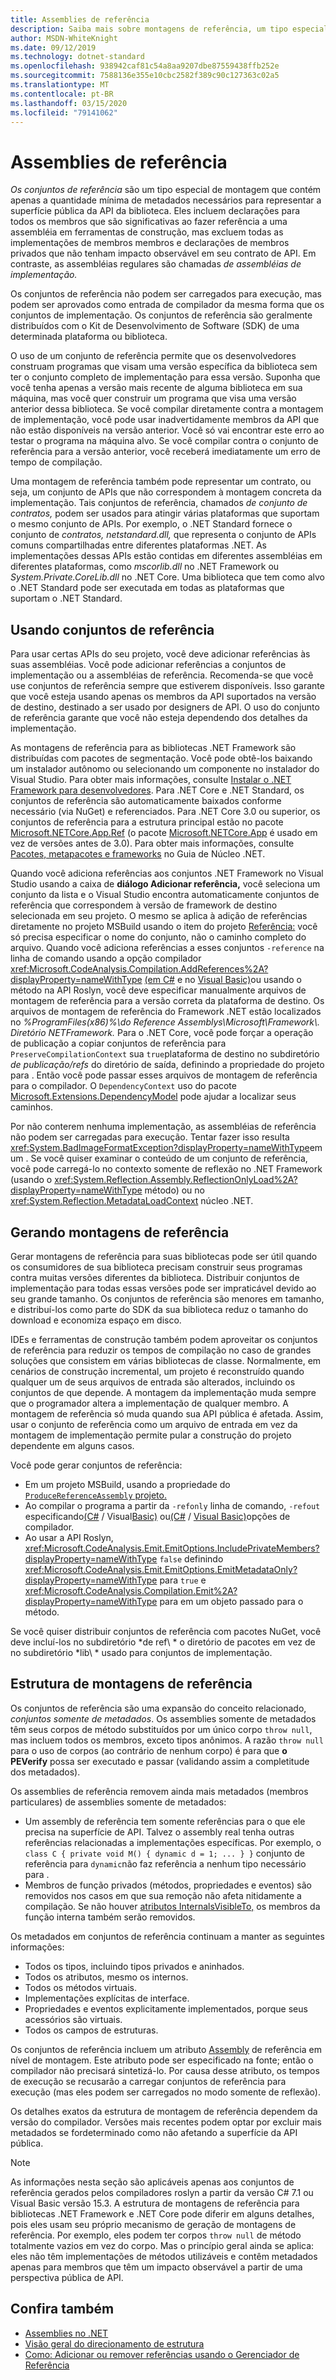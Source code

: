 ```yaml
---
title: Assemblies de referência
description: Saiba mais sobre montagens de referência, um tipo especial de montagens em .NET que contêm apenas a superfície pública da API da biblioteca
author: MSDN-WhiteKnight
ms.date: 09/12/2019
ms.technology: dotnet-standard
ms.openlocfilehash: 938942caf81c54a8aa9207dbe87559438ffb252e
ms.sourcegitcommit: 7588136e355e10cbc2582f389c90c127363c02a5
ms.translationtype: MT
ms.contentlocale: pt-BR
ms.lasthandoff: 03/15/2020
ms.locfileid: "79141062"
---
```

# <a name="reference-assemblies"></a>Assemblies de referência

*Os conjuntos de referência* são um tipo especial de montagem que contém apenas a quantidade mínima de metadados necessários para representar a superfície pública da API da biblioteca. Eles incluem declarações para todos os membros que são significativas ao fazer referência a uma assembléia em ferramentas de construção, mas excluem todas as implementações de membros membros e declarações de membros privados que não tenham impacto observável em seu contrato de API. Em contraste, as assembléias regulares são chamadas *de assembléias de implementação.*

Os conjuntos de referência não podem ser carregados para execução, mas podem ser aprovados como entrada de compilador da mesma forma que os conjuntos de implementação. Os conjuntos de referência são geralmente distribuídos com o Kit de Desenvolvimento de Software (SDK) de uma determinada plataforma ou biblioteca.

O uso de um conjunto de referência permite que os desenvolvedores construam programas que visam uma versão específica da biblioteca sem ter o conjunto completo de implementação para essa versão. Suponha que você tenha apenas a versão mais recente de alguma biblioteca em sua máquina, mas você quer construir um programa que visa uma versão anterior dessa biblioteca. Se você compilar diretamente contra a montagem de implementação, você pode usar inadvertidamente membros da API que não estão disponíveis na versão anterior. Você só vai encontrar este erro ao testar o programa na máquina alvo. Se você compilar contra o conjunto de referência para a versão anterior, você receberá imediatamente um erro de tempo de compilação.

Uma montagem de referência também pode representar um contrato, ou seja, um conjunto de APIs que não correspondem à montagem concreta da implementação. Tais conjuntos de referência, chamados *de conjunto de contratos,* podem ser usados para atingir várias plataformas que suportam o mesmo conjunto de APIs. Por exemplo, o .NET Standard fornece o conjunto de *contratos, netstandard.dll,* que representa o conjunto de APIs comuns compartilhadas entre diferentes plataformas .NET. As implementações dessas APIs estão contidas em diferentes assembléias em diferentes plataformas, como *mscorlib.dll* no .NET Framework ou *System.Private.CoreLib.dll* no .NET Core. Uma biblioteca que tem como alvo o .NET Standard pode ser executada em todas as plataformas que suportam o .NET Standard.

## <a name="using-reference-assemblies"></a>Usando conjuntos de referência

Para usar certas APIs do seu projeto, você deve adicionar referências às suas assembléias. Você pode adicionar referências a conjuntos de implementação ou a assembléias de referência. Recomenda-se que você use conjuntos de referência sempre que estiverem disponíveis. Isso garante que você esteja usando apenas os membros da API suportados na versão de destino, destinado a ser usado por designers de API. O uso do conjunto de referência garante que você não esteja dependendo dos detalhes da implementação.

As montagens de referência para as bibliotecas .NET Framework são distribuídas com pacotes de segmentação. Você pode obtê-los baixando um instalador autônomo ou selecionando um componente no instalador do Visual Studio. Para obter mais informações, consulte [Instalar o .NET Framework para desenvolvedores](../../framework/install/guide-for-developers.md). Para .NET Core e .NET Standard, os conjuntos de referência são automaticamente baixados conforme necessário (via NuGet) e referenciados. Para .NET Core 3.0 ou superior, os conjuntos de referência para a estrutura principal estão no pacote [Microsoft.NETCore.App.Ref](https://www.nuget.org/packages/Microsoft.NETCore.App.Ref) (o pacote [Microsoft.NETCore.App](https://www.nuget.org/packages/Microsoft.NETCore.App) é usado em vez de versões antes de 3.0). Para obter mais informações, consulte [Pacotes, metapacotes e frameworks](../../core/packages.md) no Guia de Núcleo .NET.

Quando você adiciona referências aos conjuntos .NET Framework no Visual Studio usando a caixa de **diálogo Adicionar referência,** você seleciona um conjunto da lista e o Visual Studio encontra automaticamente conjuntos de referência que correspondem à versão de framework de destino selecionada em seu projeto. O mesmo se aplica à adição de referências diretamente no projeto MSBuild usando o item do projeto [Referência:](/visualstudio/msbuild/common-msbuild-project-items#reference) você só precisa especificar o nome do conjunto, não o caminho completo do arquivo. Quando você adiciona referências a esses conjuntos `-reference` na linha de comando usando a opção compilador <xref:Microsoft.CodeAnalysis.Compilation.AddReferences%2A?displayProperty=nameWithType> [(em C#](../../csharp/language-reference/compiler-options/reference-compiler-option.md) e no [Visual Basic)](../../visual-basic/reference/command-line-compiler/reference.md)ou usando o método na API Roslyn, você deve especificar manualmente arquivos de montagem de referência para a versão correta da plataforma de destino. Os arquivos de montagem de referência do Framework .NET estão localizados no *%ProgramFiles(x86)%\\do Reference Assemblys\\Microsoft\\Framework\\. Diretório NETFramework.* Para o .NET Core, você pode forçar a operação de publicação a copiar conjuntos de referência para `PreserveCompilationContext` sua `true`plataforma de destino no subdiretório *de publicação/refs* do diretório de saída, definindo a propriedade do projeto para . Então você pode passar esses arquivos de montagem de referência para o compilador. O `DependencyContext` uso do pacote [Microsoft.Extensions.DependencyModel](https://www.nuget.org/packages/Microsoft.Extensions.DependencyModel/) pode ajudar a localizar seus caminhos.

Por não conterem nenhuma implementação, as assembléias de referência não podem ser carregadas para execução. Tentar fazer isso resulta <xref:System.BadImageFormatException?displayProperty=nameWithType>em um . Se você quiser examinar o conteúdo de um conjunto de referência, você pode carregá-lo no contexto somente de reflexão no .NET Framework (usando o <xref:System.Reflection.Assembly.ReflectionOnlyLoad%2A?displayProperty=nameWithType> método) ou no <xref:System.Reflection.MetadataLoadContext> núcleo .NET.

## <a name="generating-reference-assemblies"></a>Gerando montagens de referência

Gerar montagens de referência para suas bibliotecas pode ser útil quando os consumidores de sua biblioteca precisam construir seus programas contra muitas versões diferentes da biblioteca. Distribuir conjuntos de implementação para todas essas versões pode ser impraticável devido ao seu grande tamanho. Os conjuntos de referência são menores em tamanho, e distribuí-los como parte do SDK da sua biblioteca reduz o tamanho do download e economiza espaço em disco.

IDEs e ferramentas de construção também podem aproveitar os conjuntos de referência para reduzir os tempos de compilação no caso de grandes soluções que consistem em várias bibliotecas de classe. Normalmente, em cenários de construção incremental, um projeto é reconstruído quando qualquer um de seus arquivos de entrada são alterados, incluindo os conjuntos de que depende. A montagem da implementação muda sempre que o programador altera a implementação de qualquer membro. A montagem de referência só muda quando sua API pública é afetada. Assim, usar o conjunto de referência como um arquivo de entrada em vez da montagem de implementação permite pular a construção do projeto dependente em alguns casos.

Você pode gerar conjuntos de referência:

- Em um projeto MSBuild, usando a propriedade do [ `ProduceReferenceAssembly` projeto.](/visualstudio/msbuild/common-msbuild-project-properties)
- Ao compilar o programa a partir da `-refonly` linha de comando, `-refout` especificando[(C#](../../csharp/language-reference/compiler-options/refonly-compiler-option.md) / Visual[Basic)](../../visual-basic/reference/command-line-compiler/refonly-compiler-option.md) ou[(C#](../../csharp/language-reference/compiler-options/refout-compiler-option.md) / [Visual Basic)](../../visual-basic/reference/command-line-compiler/refout-compiler-option.md)opções de compilador.
- Ao usar a API Roslyn, <xref:Microsoft.CodeAnalysis.Emit.EmitOptions.IncludePrivateMembers?displayProperty=nameWithType> `false` definindo <xref:Microsoft.CodeAnalysis.Emit.EmitOptions.EmitMetadataOnly?displayProperty=nameWithType> para `true` e <xref:Microsoft.CodeAnalysis.Compilation.Emit%2A?displayProperty=nameWithType> para em um objeto passado para o método.

Se você quiser distribuir conjuntos de referência com pacotes NuGet, você deve incluí-los no subdiretório *de ref\\ * o diretório de pacotes em vez de no subdiretório *lib\\ * usado para conjuntos de implementação.

## <a name="reference-assemblies-structure"></a>Estrutura de montagens de referência

Os conjuntos de referência são uma expansão do conceito relacionado, *conjuntos somente de metadados*. Os assemblies somente de metadados têm seus corpos de método substituídos por um único corpo `throw null`, mas incluem todos os membros, exceto tipos anônimos. A razão `throw null` para o uso de corpos (ao contrário de nenhum corpo) é para que **o PEVerify** possa ser executado e passar (validando assim a completitude dos metadados).

Os assemblies de referência removem ainda mais metadados (membros particulares) de assemblies somente de metadados:

- Um assembly de referência tem somente referências para o que ele precisa na superfície de API. Talvez o assembly real tenha outras referências relacionadas a implementações específicas. Por exemplo, o `class C { private void M() { dynamic d = 1; ... } }` conjunto de referência para `dynamic`não faz referência a nenhum tipo necessário para .
- Membros de função privados (métodos, propriedades e eventos) são removidos nos casos em que sua remoção não afeta nitidamente a compilação. Se não houver [atributos InternalsVisibleTo,](xref:System.Runtime.CompilerServices.InternalsVisibleToAttribute) os membros da função interna também serão removidos.

Os metadados em conjuntos de referência continuam a manter as seguintes informações:

- Todos os tipos, incluindo tipos privados e aninhados.
- Todos os atributos, mesmo os internos.
- Todos os métodos virtuais.
- Implementações explícitas de interface.
- Propriedades e eventos explicitamente implementados, porque seus acessórios são virtuais.
- Todos os campos de estruturas.

Os conjuntos de referência incluem um atributo [Assembly](xref:System.Runtime.CompilerServices.ReferenceAssemblyAttribute) de referência em nível de montagem. Este atributo pode ser especificado na fonte; então o compilador não precisará sintetizá-lo. Por causa desse atributo, os tempos de execução se recusarão a carregar conjuntos de referência para execução (mas eles podem ser carregados no modo somente de reflexão).

Os detalhes exatos da estrutura de montagem de referência dependem da versão do compilador. Versões mais recentes podem optar por excluir mais metadados se fordeterminado como não afetando a superfície da API pública.

> [!NOTE]
> As informações nesta seção são aplicáveis apenas aos conjuntos de referência gerados pelos compiladores roslyn a partir da versão C# 7.1 ou Visual Basic versão 15.3. A estrutura de montagens de referência para bibliotecas .NET Framework e .NET Core pode diferir em alguns detalhes, pois eles usam seu próprio mecanismo de geração de montagens de referência. Por exemplo, eles podem ter corpos `throw null` de método totalmente vazios em vez do corpo. Mas o princípio geral ainda se aplica: eles não têm implementações de métodos utilizáveis e contêm metadados apenas para membros que têm um impacto observável a partir de uma perspectiva pública de API.

## <a name="see-also"></a>Confira também

- [Assemblies no .NET](index.md)
- [Visão geral do direcionamento de estrutura](/visualstudio/ide/visual-studio-multi-targeting-overview)
- [Como: Adicionar ou remover referências usando o Gerenciador de Referência](/visualstudio/ide/how-to-add-or-remove-references-by-using-the-reference-manager)
